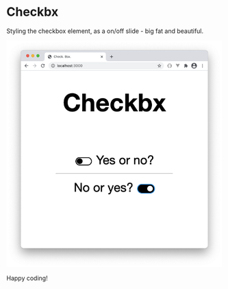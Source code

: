 # Checkbx

Styling the checkbox element, as a on/off slide - big fat and beautiful.

![alt text](./checkbx.png "Checkbx")

Happy coding!
